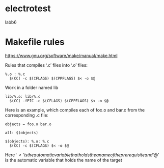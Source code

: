 # electrotest
labb6

# Makefile rules

https://www.gnu.org/software/make/manual/make.html
  
Rules that compiles ‘.c’ files into ‘.o’ files:

    %.o : %.c
      $(CC) -c $(CFLAGS) $(CPPFLAGS) $< -o $@

Work in a folder named lib

    lib/%.o: lib/%.c
      $(CC) -fPIC -c $(CFLAGS) $(CPPFLAGS) $< -o $@
    
   
Here is an example, which compiles each of foo.o and bar.o from the corresponding .c file:

    objects = foo.o bar.o

    all: $(objects)

    $(objects): %.o: %.c
      $(CC) -c $(CFLAGS) $< -o $@
        
Here ‘$<’ is the automatic variable that holds the aname of the prerequisite and ‘$@’ is the automatic variable 
that holds the name of the target
